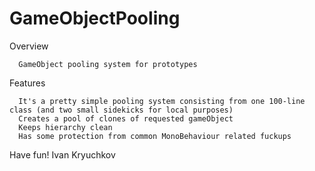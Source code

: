 # GameObjectPooling

Overview
  
      GameObject pooling system for prototypes
  
Features
    
      It's a pretty simple pooling system consisting from one 100-line class (and two small sidekicks for local purposes)
      Creates a pool of clones of requested gameObject
      Keeps hierarchy clean
      Has some protection from common MonoBehaviour related fuckups
      
Have fun! Ivan Kryuchkov
